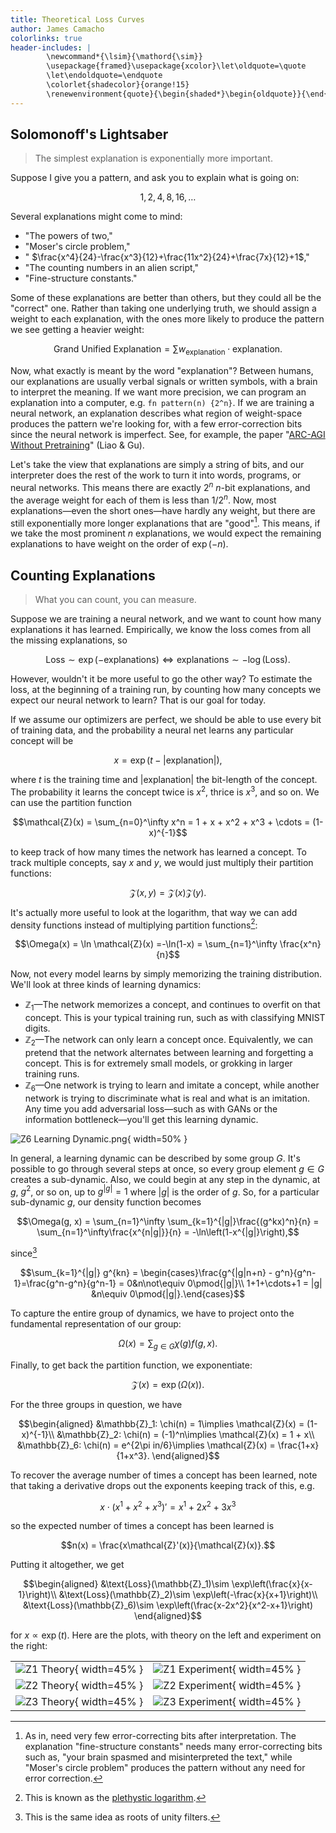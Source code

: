 ```yaml
---
title: Theoretical Loss Curves
author: James Camacho
colorlinks: true
header-includes: |
        \newcommand*{\lsim}{\mathord{\sim}}
        \usepackage{framed}\usepackage{xcolor}\let\oldquote=\quote
        \let\endoldquote=\endquote
        \colorlet{shadecolor}{orange!15}
        \renewenvironment{quote}{\begin{shaded*}\begin{oldquote}}{\end{oldquote}\end{shaded*}}
---
```


## Solomonoff's Lightsaber

> The simplest explanation is exponentially more important.

Suppose I give you a pattern, and ask you to explain what is going on:

$$1, 2, 4, 8, 16, \dots$$

Several explanations might come to mind:
- "The powers of two,"
- "Moser's circle problem,"
- " $\frac{x^4}{24}-\frac{x^3}{12}+\frac{11x^2}{24}+\frac{7x}{12}+1$,"
- "The counting numbers in an alien script,"
- "Fine-structure constants."

Some of these explanations are better than others, but they could all be the "correct" one. Rather than taking one underlying truth, we should assign a weight to each explanation, with the ones more likely to produce the pattern we see getting a heavier weight:

$$\text{Grand Unified Explanation} = \sum w_\text{explanation}\cdot\text{explanation}.$$

Now, what exactly is meant by the word "explanation"? Between humans, our explanations are usually verbal signals or written symbols, with a brain to interpret the meaning. If we want more precision, we can program an explanation into a computer, e.g. `fn pattern(n) {2^n}`. If we are training a neural network, an explanation describes what region of weight-space produces the pattern we're looking for, with a few error-correction bits since the neural network is imperfect. See, for example, the paper "[ARC-AGI Without Pretraining](https://iliao2345.github.io/blog_posts/arc_agi_without_pretraining/arc_agi_without_pretraining.html)" (Liao & Gu).

Let's take the view that explanations are simply a string of bits, and our interpreter does the rest of the work to turn it into words, programs, or neural networks. This means there are exactly $2^n$ $n$-bit explanations, and the average weight for each of them is less than $1/2^n$. Now, most explanations—even the short ones—have hardly any weight, but there are still exponentially more longer explanations that are "good"[^1]. This means, if we take the most prominent $n$ explanations, we would expect the remaining explanations to have weight on the order of $\exp(-n)$.

[^1]: As in, need very few error-correcting bits after interpretation. The explanation "fine-structure constants" needs many error-correcting bits such as, "your brain spasmed and misinterpreted the text," while "Moser's circle problem" produces the pattern without any need for error correction.

## Counting Explanations

> What you can count, you can measure.

Suppose we are training a neural network, and we want to count how many explanations it has learned. Empirically, we know the loss comes from all the missing explanations, so

$$\text{Loss}\sim \exp(-\text{explanations})\Longleftrightarrow \text{explanations}\sim -\log(\text{Loss}).$$

However, wouldn't it be more useful to go the other way? To estimate the loss, at the beginning of a training run, by counting how many concepts we expect our neural network to learn? That is our goal for today.

If we assume our optimizers are perfect, we should be able to use every bit of training data, and the probability a neural net learns any particular concept will be

$$x = \exp(t - |\text{explanation}|),$$

where $t$ is the training time and $|\text{explanation}|$ the bit-length of the concept. The probability it learns the concept twice is $x^2$, thrice is $x^3$, and so on. We can use the partition function

$$\mathcal{Z}(x) = \sum_{n=0}^\infty x^n =  1 + x + x^2 + x^3 + \cdots = (1-x)^{-1}$$

to keep track of how many times the network has learned a concept. To track multiple concepts, say $x$ and $y$, we would just multiply their partition functions:

$$\mathcal{Z}(x, y) = \mathcal{Z}(x)\mathcal{Z}(y).$$

It's actually more useful to look at the logarithm, that way we can add density functions instead of multiplying partition functions[^2]:

$$\Omega(x) = \ln \mathcal{Z}(x) =-\ln(1-x) = \sum_{n=1}^\infty \frac{x^n}{n}$$

Now, not every model learns by simply memorizing the training distribution. We'll look at three kinds of learning dynamics:

- $\mathbb{Z}_1$—The network memorizes a concept, and continues to overfit on that concept. This is your typical training run, such as with classifying MNIST digits.
- $\mathbb{Z}_2$—The network can only learn a concept once. Equivalently, we can pretend that the network alternates between learning and forgetting a concept. This is for extremely small models, or grokking in larger training runs.
- $\mathbb{Z}_6$—One network is trying to learn and imitate a concept, while another network is trying to discriminate what is real and what is an imitation. Any time you add adversarial loss—such as with GANs or the information bottleneck—you'll get this learning dynamic.

![Z6 Learning Dynamic.png](diagram_Z6.png){ width=50% }

In general, a learning dynamic can be described by some group $G$. It's possible to go through several steps at once, so every group element $g\in G$ creates a sub-dynamic. Also, we could begin at any step in the dynamic, at $g$, $g^2$, or so on, up to $g^{|g|}=1$ where $|g|$ is the order of $g$. So, for a particular sub-dynamic $g$, our density function becomes

$$\Omega(g, x) = \sum_{n=1}^\infty \sum_{k=1}^{|g|}\frac{(g^kx)^n}{n} = \sum_{n=1}^\infty\frac{x^{n|g|}}{n} = -\ln\left(1-x^{|g|}\right),$$

since[^3]

$$\sum_{k=1}^{|g|} g^{kn} = \begin{cases}\frac{g^{|g|n+n} - g^n}{g^n-1}=\frac{g^n-g^n}{g^n-1} = 0&n\not\equiv 0\pmod{|g|}\\
1+1+\cdots+1 = |g| &n\equiv 0\pmod{|g|}.\end{cases}$$

To capture the entire group of dynamics, we have to project onto the fundamental representation of our group:

$$\Omega(x) = \sum_{g\in G}\chi(g)f(g, x).$$

Finally, to get back the partition function, we exponentiate:

$$\mathcal{Z}(x)=\exp(\Omega(x)).$$

For the three groups in question, we have

$$\begin{aligned}
&\mathbb{Z}_1: \chi(n) = 1\implies \mathcal{Z}(x) = (1-x)^{-1}\\
&\mathbb{Z}_2: \chi(n) = (-1)^n\implies \mathcal{Z}(x) = 1 + x\\
&\mathbb{Z}_6: \chi(n) = e^{2\pi in/6}\implies \mathcal{Z}(x) = \frac{1+x}{1+x^3}.
\end{aligned}$$

To recover the average number of times a concept has been learned, note that taking a derivative drops out the exponents keeping track of this, e.g.

$$x\cdot \left(x^1 + x^2 + x^3\right)' = x^1 + 2x^2 + 3x^3$$

so the expected number of times a concept has been learned is

$$n(x) = \frac{x\mathcal{Z}'(x)}{\mathcal{Z}(x)}.$$

Putting it altogether, we get

$$\begin{aligned}
&\text{Loss}(\mathbb{Z}_1)\sim \exp\left(\frac{x}{x-1}\right)\\
&\text{Loss}(\mathbb{Z}_2)\sim \exp\left(-\frac{x}{x+1}\right)\\
&\text{Loss}(\mathbb{Z}_6)\sim \exp\left(\frac{x-2x^2}{x^2-x+1}\right)
\end{aligned}$$

for $x \propto \exp(t)$. Here are the plots, with theory on the left and experiment on the right:

|||
| :--------------------------------------: | :----------------------------------------------: |
| ![Z1 Theory](theory_Z1.png){ width=45% } | ![Z1 Experiment](experiment_Z1.png){ width=45% } |
| ![Z2 Theory](theory_Z2.png){ width=45% } | ![Z2 Experiment](experiment_Z2.png){ width=45% } |
| ![Z3 Theory](theory_Z6.png){ width=45% } | ![Z3 Experiment](experiment_Z6.png){ width=45% } |


[^2]: This is known as the [plethystic logarithm](https://en.wikipedia.org/wiki/Plethystic_exponential).
[^3]: This is the same idea as roots of unity filters.